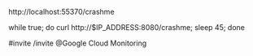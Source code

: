 http://localhost:55370/crashme

while true;
  do
    curl http://$IP_ADDRESS:8080/crashme;
    sleep 45;
done


#invite /invite @Google Cloud Monitoring